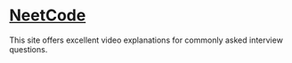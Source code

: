# [NeetCode](https://neetcode.io)

This site offers excellent video explanations for commonly asked interview questions.